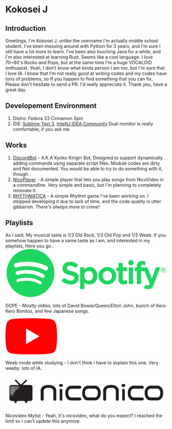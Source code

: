 # Kokosei J
## Introduction
Greetings, I'm Kokosei J. unlike the username I'm actually middle school student.
I've been messing around with Python for 3 years, and I'm sure I still have a lot more to learn.
I've been also touching Java for a while, and I'm also interested at learning Rust. Seems like a cool language.
I love 70~80's Rocks and Pops, but at the same time I'm a huge VOCALOID enthuasist. Yeah, I don't know what kinda person I am too. but I'm sure that I love IA.
I know that I'm not really good at writing codes and my codes have tons of problems, so If you happen to find something that you can fix, Please don't hesitate to send a PR. I'd really appreciate it.
Thank you, have a great day.

## Developement Environment
1. Distro: Fedora 33 Cinnamon Spin
2. IDE: [Sublime Text 3](https://www.sublimetext.com/), [IntelliJ IDEA Community](https://www.jetbrains.com/idea/)
Dual monitor is really comfortable, if you ask me.

## Works
1. [DiscordBot](https://github.com/KokoseiJ/DiscordBot) - A.K.A Kyoko Kirigiri Bot, Designed to support dynamically adding commands using separate script files. Module codes are dirty and Not documented. You would be able to try to do something with it, though.
2. [NicoPlayer](https://github.com/KokoseiJ/NicoPlayer) - A simple player that lets you play songs from NicoVideo in a commandline. Very simple and basic, but I'm planning to completely renovate it.
3. [RHYTHMATICA](https://github.com/KokoseiJ/RHYTHMATICA) - A simple Rhythm game I've been working on. I stopped developing it due to lack of time, and the code quality is utter gibberish.
*There's always more to come!*

## Playlists
As I said, My musical taste is 1/3 Old Rock, 1/3 Old Pop and 1/3 Weeb. If you somehow happen to have a same taste as I am, and interested in my playlists, Here you go..
[![Spotify](/assets/Spotify.png)](https://open.spotify.com/playlist/33prRxZdNzGK9MuNNnuCsJ?si=si2d2f8zQCCBoPnQsj2Ytw)

DOPE - Mostly oldies, lots of David Bowie/Queen/Elton John, bunch of Kero Kero Bonitos, and few Japanese songs.

[![Youtube](/assets/Youtube.png)](https://www.youtube.com/playlist?list=PL-SgDZ9d8OvSHURxcAt89Gy9UbW7zd7YC)

Weeb mode while studying - I don't think I have to explain this one. Very weeby. lots of IA.

[![Nicovideo](/assets/nicovideo.webp)](https://www.nicovideo.jp/mylist/61011276)

Nicovideo Mylist - Yeah, It's nicovideo, what do you expect? I reached the limit so I can't update this anymore.
